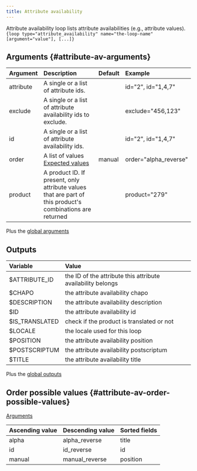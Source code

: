 ```yaml
---
title: Attribute availability
---
```


Attribute availability loop lists attribute availabilities (e.g., attribute values).  
`{loop type="attribute_availability" name="the-loop-name" [argument="value"], [...]}`

## Arguments {#attribute-av-arguments}

| Argument      | Description                                                                                               | Default | Example               |
| ------------- |:--------------------------------------------------------------------------------------------------------- | :------ | :-------------------- |
| attribute     | A single or a list of attribute ids.                                                                      |         | id="2", id="1,4,7"    |
| exclude       | A single or a list of attribute availability ids to exclude.                                              |         | exclude="456,123"     |
| id            | A single or a list of attribute availability ids.                                                         |         |  id="2", id="1,4,7"   |
| order         | A list of values <br/> [Expected values](#attribute-av-order-possible-values)                             | manual  | order="alpha_reverse" |
| product       | A product ID. If present, only attribute values that are part of this product's combinations are returned |         |  product="279"        |

Plus the [global arguments](./global_arguments)

## Outputs

| Variable       | Value                                                       |
| :------------  | :---------------------------------------------------------- |
| $ATTRIBUTE_ID  | the ID of the attribute this attribute availability belongs |
| $CHAPO         | the attribute availability chapo                            |
| $DESCRIPTION   | the attribute availability description                      |
| $ID            | the attribute availability id                               |
| $IS_TRANSLATED | check if the product is translated or not                   |
| $LOCALE        | the locale used for this loop                               |
| $POSITION      | the attribute availability position                         |
| $POSTSCRIPTUM  | the attribute availability postscriptum                     |
| $TITLE         | the attribute availability title                            |

Plus the [global outputs](./global_outputs)

## Order possible values {#attribute-av-order-possible-values}

[Arguments](#attribute-av-arguments)

| Ascending value | Descending value  | Sorted fields |
|-----------------|-------------------|:--------------|
| alpha           | alpha_reverse     | title         |
| id              | id_reverse        | id            |
| manual          | manual_reverse    | position      |
